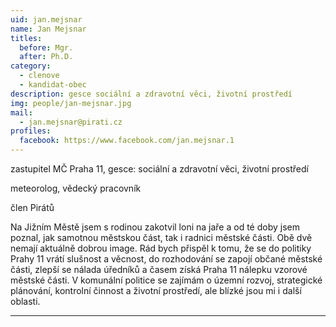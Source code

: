 ```yaml
---
uid: jan.mejsnar
name: Jan Mejsnar
titles:
  before: Mgr.
  after: Ph.D.
category:
  - clenove
  - kandidat-obec
description: gesce sociální a zdravotní věci, životní prostředí
img: people/jan-mejsnar.jpg
mail:
  - jan.mejsnar@pirati.cz
profiles:
  facebook: https://www.facebook.com/jan.mejsnar.1
---
```


zastupitel MČ Praha 11, gesce: sociální a zdravotní věci, životní prostředí

meteorolog, vědecký pracovník

člen Pirátů

Na Jižním Městě jsem s rodinou zakotvil loni na jaře a od té doby jsem poznal, jak samotnou městskou část, tak i radnici městské části. Obě dvě nemají aktuálně dobrou image. Rád bych přispěl k tomu, že se do politiky Prahy 11 vrátí slušnost a věcnost, do rozhodování se zapojí občané městské části, zlepší se nálada úředníků a časem získá Praha 11 nálepku vzorové městské části. V komunální politice se zajímám o územní rozvoj, strategické plánování, kontrolní činnost a životní prostředí, ale blízké jsou mi i další oblasti.

---
